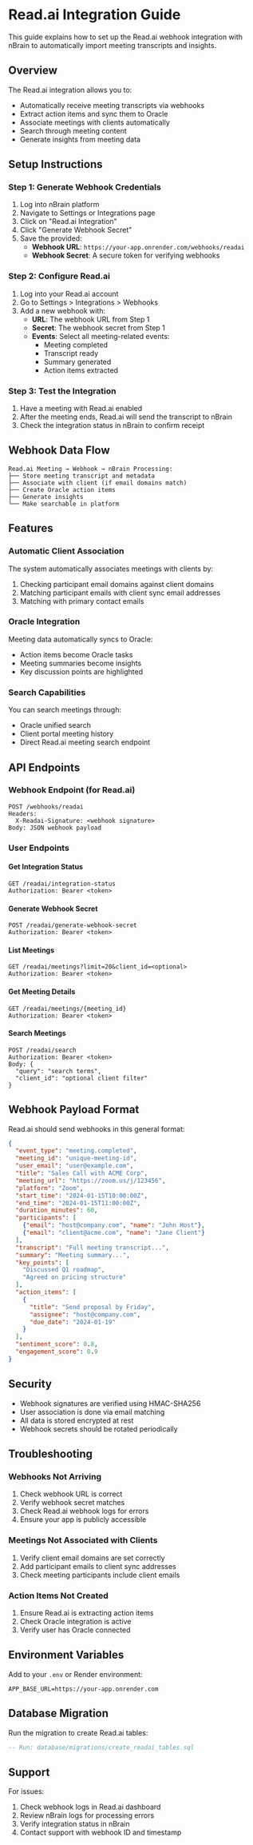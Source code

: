 # Read.ai Integration Guide

This guide explains how to set up the Read.ai webhook integration with nBrain to automatically import meeting transcripts and insights.

## Overview

The Read.ai integration allows you to:
- Automatically receive meeting transcripts via webhooks
- Extract action items and sync them to Oracle
- Associate meetings with clients automatically
- Search through meeting content
- Generate insights from meeting data

## Setup Instructions

### Step 1: Generate Webhook Credentials

1. Log into nBrain platform
2. Navigate to Settings or Integrations page
3. Click on "Read.ai Integration"
4. Click "Generate Webhook Secret"
5. Save the provided:
   - **Webhook URL**: `https://your-app.onrender.com/webhooks/readai`
   - **Webhook Secret**: A secure token for verifying webhooks

### Step 2: Configure Read.ai

1. Log into your Read.ai account
2. Go to Settings > Integrations > Webhooks
3. Add a new webhook with:
   - **URL**: The webhook URL from Step 1
   - **Secret**: The webhook secret from Step 1
   - **Events**: Select all meeting-related events:
     - Meeting completed
     - Transcript ready
     - Summary generated
     - Action items extracted

### Step 3: Test the Integration

1. Have a meeting with Read.ai enabled
2. After the meeting ends, Read.ai will send the transcript to nBrain
3. Check the integration status in nBrain to confirm receipt

## Webhook Data Flow

```
Read.ai Meeting → Webhook → nBrain Processing:
├── Store meeting transcript and metadata
├── Associate with client (if email domains match)
├── Create Oracle action items
├── Generate insights
└── Make searchable in platform
```

## Features

### Automatic Client Association

The system automatically associates meetings with clients by:
1. Checking participant email domains against client domains
2. Matching participant emails with client sync email addresses
3. Matching with primary contact emails

### Oracle Integration

Meeting data automatically syncs to Oracle:
- Action items become Oracle tasks
- Meeting summaries become insights
- Key discussion points are highlighted

### Search Capabilities

You can search meetings through:
- Oracle unified search
- Client portal meeting history
- Direct Read.ai meeting search endpoint

## API Endpoints

### Webhook Endpoint (for Read.ai)
```
POST /webhooks/readai
Headers:
  X-Readai-Signature: <webhook signature>
Body: JSON webhook payload
```

### User Endpoints

#### Get Integration Status
```
GET /readai/integration-status
Authorization: Bearer <token>
```

#### Generate Webhook Secret
```
POST /readai/generate-webhook-secret
Authorization: Bearer <token>
```

#### List Meetings
```
GET /readai/meetings?limit=20&client_id=<optional>
Authorization: Bearer <token>
```

#### Get Meeting Details
```
GET /readai/meetings/{meeting_id}
Authorization: Bearer <token>
```

#### Search Meetings
```
POST /readai/search
Authorization: Bearer <token>
Body: {
  "query": "search terms",
  "client_id": "optional client filter"
}
```

## Webhook Payload Format

Read.ai should send webhooks in this general format:
```json
{
  "event_type": "meeting.completed",
  "meeting_id": "unique-meeting-id",
  "user_email": "user@example.com",
  "title": "Sales Call with ACME Corp",
  "meeting_url": "https://zoom.us/j/123456",
  "platform": "Zoom",
  "start_time": "2024-01-15T10:00:00Z",
  "end_time": "2024-01-15T11:00:00Z",
  "duration_minutes": 60,
  "participants": [
    {"email": "host@company.com", "name": "John Host"},
    {"email": "client@acme.com", "name": "Jane Client"}
  ],
  "transcript": "Full meeting transcript...",
  "summary": "Meeting summary...",
  "key_points": [
    "Discussed Q1 roadmap",
    "Agreed on pricing structure"
  ],
  "action_items": [
    {
      "title": "Send proposal by Friday",
      "assignee": "host@company.com",
      "due_date": "2024-01-19"
    }
  ],
  "sentiment_score": 0.8,
  "engagement_score": 0.9
}
```

## Security

- Webhook signatures are verified using HMAC-SHA256
- User association is done via email matching
- All data is stored encrypted at rest
- Webhook secrets should be rotated periodically

## Troubleshooting

### Webhooks Not Arriving
1. Check webhook URL is correct
2. Verify webhook secret matches
3. Check Read.ai webhook logs for errors
4. Ensure your app is publicly accessible

### Meetings Not Associated with Clients
1. Verify client email domains are set correctly
2. Add participant emails to client sync addresses
3. Check meeting participants include client emails

### Action Items Not Created
1. Ensure Read.ai is extracting action items
2. Check Oracle integration is active
3. Verify user has Oracle connected

## Environment Variables

Add to your `.env` or Render environment:
```
APP_BASE_URL=https://your-app.onrender.com
```

## Database Migration

Run the migration to create Read.ai tables:
```sql
-- Run: database/migrations/create_readai_tables.sql
```

## Support

For issues:
1. Check webhook logs in Read.ai dashboard
2. Review nBrain logs for processing errors
3. Verify integration status in nBrain
4. Contact support with webhook ID and timestamp 